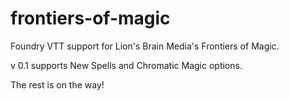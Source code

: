 # frontiers-of-magic

Foundry VTT support for Lion's Brain Media's Frontiers of Magic.

v 0.1 supports New Spells and Chromatic Magic options.

The rest is on the way!
